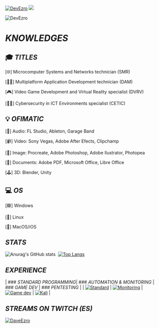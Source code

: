 [![DevEzro](https://svg-banners.vercel.app/api?type=glitch&text1=DEVEZRO&width=1200&height=100)](https://github.com/Akshay090/svg-banners)
![](https://github-profile-trophy.vercel.app/?username=devezro&theme=flat&no-frame=false&no-bg=false&margin-w=4)
<p align="left"> <img src="https://komarev.com/ghpvc/?username=DevEzro&label=Profile%20views&color=00c9a1&style=flat" alt="DevEzro" /> </p>

# _KNOWLEDGES_
## 🎓 _TITLES_
[🌐] Microcomputer Systems and Networks technician (SMR)

[👨‍💻] Multiplatform Application Development technician (DAM)

[🎮] Video Game Development and Virtual Reality specialist (DVRV)

[🕵️‍♂️] Cybersecurity in ICT Environments specialist (CETIC)

## 💡 _OFIMATIC_
[🎵] Audio: FL Studio, Ableton, Garage Band

[📹] Video: Sony Vegas, Adobe After Efects, Clipchamp

[🎨] Image: Procreate, Adobe Photoshop, Adobe Ilustrator, Photopea

[📄] Documents: Adobe PDF, Microsoft Office, Libre Office

[🕹] 3D: Blender, Unity

## 💻 _OS_
[🟦] Windows

[🐧] Linux

[🍎] MacOS/iOS

## _STATS_
![Anurag's GitHub stats](https://github-readme-stats.vercel.app/api?username=DevEzro&show_icons=true&theme=cobalt)  [![Top Langs](https://github-readme-stats.vercel.app/api/top-langs/?username=DevEzro&layout=compact&count_private=true&theme=radical)](https://github.com/anuraghazra/github-readme-stats)

## _EXPERIENCE_
| ### _STANDARD PROGRAMMING_| ### _AUTOMATION & MONITORING_ | ### _GAME DEV_ | ### _PENTESTING_ |
| [![Standard](https://skillicons.dev/icons?i=java,js,html,css,c,dotnet,python)](https://skillicons.dev) | [![Monitoring](https://skillicons.dev/icons?i=docker,jenkins,grafana,prometheus,selenium,cypress)](https://skillicons.dev) | [![Game dev](https://skillicons.dev/icons?i=c,unity,unreal,blender)](https://skillicons.dev) | [![Kali](https://skillicons.dev/icons?i=kali)](https://skillicons.dev) | 

## _STREAMS ON TWITCH (ES)_
[![DaveEzro](https://static-cdn.jtvnw.net/jtv_user_pictures/428caacc-75a2-4c27-95c6-8dcacf93922e-profile_image-70x70.png 'DaveEzro')](https://twitch.com/daveezro)

